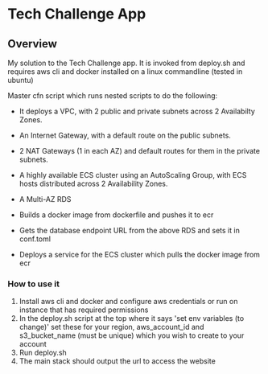 # Tech Challenge App

## Overview

My solution to the Tech Challenge app. It is invoked from deploy.sh and requires aws cli and docker installed on a linux commandline
(tested in ubuntu)

Master cfn script which runs nested scripts to do the following:

* It deploys a VPC, with 2 public and private subnets across 2 Availabilty Zones.
* An Internet Gateway, with a default route on the public subnets.
* 2 NAT Gateways (1 in each AZ) and default routes for them in the private subnets.
* A highly available ECS cluster using an AutoScaling Group, with ECS hosts distributed across 2 Availability Zones.
* A Multi-AZ RDS

* Builds a docker image from dockerfile and pushes it to ecr
* Gets the database endpoint URL from the above RDS and sets it in conf.toml
* Deploys a service for the ECS cluster which pulls the docker image from ecr

### How to use it

1. Install aws cli and docker and configure aws credentials or run on instance that has required permissions
2. In the deploy.sh script at the top where it says 'set env variables (to change)' set these for your region, aws_account_id and s3_bucket_name (must be unique) which you wish to create to your account
3. Run deploy.sh
4. The main stack should output the url to access the website
